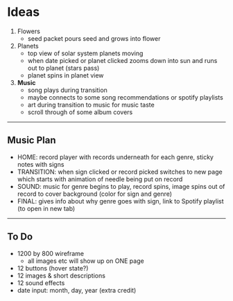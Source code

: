 # Ideas
1. Flowers
   - seed packet pours seed and grows into flower
2. Planets
   - top view of solar system planets moving
   - when date picked or planet clicked zooms down into sun and runs out to planet (stars pass)
   - planet spins in planet view
 3. <b> Music </b>
    - song plays during transition
    - maybe connects to some song recommendations or spotify playlists
    - art during transition to music for music taste
    - scroll through of some album covers
---
## Music Plan
- HOME: record player with records underneath for each genre, sticky notes with signs
- TRANSITION: when sign clicked or record picked switches to new page which starts with animation of needle being put on record
- SOUND: music for genre begins to play, record spins, image spins out of record to cover background (color for sign and genre)
- FINAL: gives info about why genre goes with sign, link to Spotify playlist (to open in new tab)
---
## To Do
- 1200 by 800 wireframe
    - all images etc will show up on ONE page
- 12 buttons (hover state?)
- 12 images & short descriptions
- 12 sound effects
- date input: month, day, year (extra credit)
